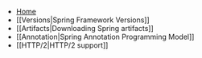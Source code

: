 * [Home](https://github.com/spring-projects/spring-framework/wiki)
* [[Versions|Spring Framework Versions]]
* [[Artifacts|Downloading Spring artifacts]]
* [[Annotation|Spring Annotation Programming Model]]
* [[HTTP/2|HTTP/2 support]]

